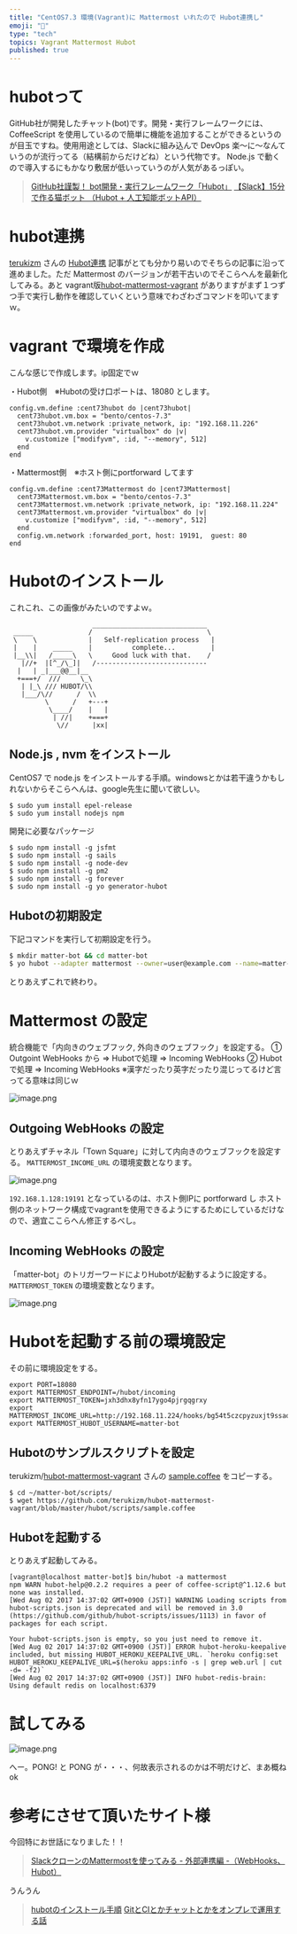 ```yaml
---
title: "CentOS7.3 環境(Vagrant)に Mattermost いれたので Hubot連携し"
emoji: "📝"
type: "tech"
topics: Vagrant Mattermost Hubot
published: true
---
```


# hubotって
GitHub社が開発したチャット(bot)です。開発・実行フレームワークには、CoffeeScript を使用しているので簡単に機能を追加することができるというのが目玉ですね。使用用途としては、Slackに組み込んで DevOps 楽～に～なんていうのが流行ってる（結構前からだけどね）という代物です。
Node.js で動くので導入するにもかなり敷居が低いっていうのが人気があるっぽい。

> [GitHub社謹製！ bot開発・実行フレームワーク「Hubot」](http://gihyo.jp/dev/serial/01/hubot)
> [【Slack】15分で作る猫ボット （Hubot + 人工知能ボットAPI）](http://www.e-agency.co.jp/column/slackbot_ai.html)

# hubot連携
[terukizm](http://qiita.com/terukizm) さんの [Hubot連携](http://qiita.com/terukizm/items/4524249dd7f1298fdc06#hubot%E9%80%A3%E6%90%BA) 記事がとても分かり易いのでそちらの記事に沿って進めました。ただ Mattermost のバージョンが若干古いのでそこらへんを最新化してみる。あと vagrant版[hubot-mattermost-vagrant](https://github.com/terukizm/hubot-mattermost-vagrant) がありますがまず１つずつ手で実行し動作を確認していくという意味でわざわざコマンドを叩いてますｗ。

# vagrant で環境を作成
こんな感じで作成します。ip固定でｗ

・Hubot側　※Hubotの受け口ポートは、18080 とします。

```
config.vm.define :cent73hubot do |cent73hubot|
  cent73hubot.vm.box = "bento/centos-7.3"
  cent73hubot.vm.network :private_network, ip: "192.168.11.226"
  cent73hubot.vm.provider "virtualbox" do |v|
    v.customize ["modifyvm", :id, "--memory", 512]
  end
end
```

・Mattermost側　※ホスト側にportforward してます

```
config.vm.define :cent73Mattermost do |cent73Mattermost|
  cent73Mattermost.vm.box = "bento/centos-7.3"
  cent73Mattermost.vm.network :private_network, ip: "192.168.11.224"
  cent73Mattermost.vm.provider "virtualbox" do |v|
    v.customize ["modifyvm", :id, "--memory", 512]
  end
  config.vm.network :forwarded_port, host: 19191,  guest: 80
end
```



# Hubotのインストール
これこれ、この画像がみたいのですよｗ。

```text:
                     _____________________________  
 _____              /                             \ 
 \    \             |   Self-replication process   |
 |    |    _____    |          complete...         |
 |__\\|   /_____\   \     Good luck with that.    / 
   |//+  |[^_/\_]|   /----------------------------  
  |   | _|___@@__|__                                
  +===+/  ///     \_\                               
   | |_\ /// HUBOT/\\                             
   |___/\//      /  \\                            
         \      /   +---+                            
          \____/    |   |                            
           | //|    +===+                            
            \//      |xx|                            
```

## Node.js , nvm をインストール
CentOS7 で node.js をインストールする手順。windowsとかは若干違うかもしれないからそこらへんは、google先生に聞いて欲しい。

```bash:
$ sudo yum install epel-release
$ sudo yum install nodejs npm
```

開発に必要なパッケージ

```bash:
$ sudo npm install -g jsfmt
$ sudo npm install -g sails
$ sudo npm install -g node-dev
$ sudo npm install -g pm2
$ sudo npm install -g forever
$ sudo npm install -g yo generator-hubot
```

## Hubotの初期設定
下記コマンドを実行して初期設定を行う。

```bash
$ mkdir matter-bot && cd matter-bot
$ yo hubot --adapter mattermost --owner=user@example.com --name=matter-bot --description=sample
```

とりあえずこれで終わり。

# Mattermost の設定
統合機能で「内向きのウェブフック, 外向きのウェブフック」を設定する。
① Outgoint WebHooks から ⇒ Hubotで処理 ⇒ Incoming WebHooks
② Hubotで処理 ⇒ Incoming WebHooks
※漢字だったり英字だったり混じってるけど言ってる意味は同じｗ

![image.png](https://qiita-image-store.s3.amazonaws.com/0/44540/c7290119-7742-f423-741a-eda0fd42d395.png)

## Outgoing WebHooks の設定
とりあえずチャネル「Town Square」に対して内向きのウェブフックを設定する。
```MATTERMOST_INCOME_URL``` の環境変数となります。

![image.png](https://qiita-image-store.s3.amazonaws.com/0/44540/113b7b59-d628-9bd5-9751-e8f1e91b00e2.png)

```192.168.1.128:19191``` となっているのは、ホスト側IPに portforward し ホスト側のネットワーク構成でvagrantを使用できるようにするためにしているだけなので、適宜ここらへん修正するべし。


## Incoming WebHooks の設定
「matter-bot」のトリガーワードによりHubotが起動するように設定する。
```MATTERMOST_TOKEN``` の環境変数となります。

![image.png](https://qiita-image-store.s3.amazonaws.com/0/44540/80882c8a-4e55-3186-5cd3-397e28099c97.png)

# Hubotを起動する前の環境設定
その前に環境設定をする。

```~/.bash_profile
export PORT=18080
export MATTERMOST_ENDPOINT=/hubot/incoming
export MATTERMOST_TOKEN=jxh3dhx8yfn17ygo4pjrgqgrxy
export MATTERMOST_INCOME_URL=http://192.168.11.224/hooks/bg54t5czcpyzuxjt9ssaozw9we
export MATTERMOST_HUBOT_USERNAME=matter-bot
```

## Hubotのサンプルスクリプトを設定
terukizm/[hubot-mattermost-vagrant](https://github.com/terukizm/hubot-mattermost-vagrant) さんの [sample.coffee](https://github.com/terukizm/hubot-mattermost-vagrant/tree/master/hubot/scripts) をコピーする。

```bash:
$ cd ~/matter-bot/scripts/
$ wget https://github.com/terukizm/hubot-mattermost-vagrant/blob/master/hubot/scripts/sample.coffee
```


## Hubotを起動する
とりあえず起動してみる。

```
[vagrant@localhost matter-bot]$ bin/hubot -a mattermost
npm WARN hubot-help@0.2.2 requires a peer of coffee-script@^1.12.6 but none was installed.
[Wed Aug 02 2017 14:37:02 GMT+0900 (JST)] WARNING Loading scripts from hubot-scripts.json is deprecated and will be removed in 3.0 (https://github.com/github/hubot-scripts/issues/1113) in favor of packages for each script.

Your hubot-scripts.json is empty, so you just need to remove it.
[Wed Aug 02 2017 14:37:02 GMT+0900 (JST)] ERROR hubot-heroku-keepalive included, but missing HUBOT_HEROKU_KEEPALIVE_URL. `heroku config:set HUBOT_HEROKU_KEEPALIVE_URL=$(heroku apps:info -s | grep web.url | cut -d= -f2)`
[Wed Aug 02 2017 14:37:02 GMT+0900 (JST)] INFO hubot-redis-brain: Using default redis on localhost:6379
```

# 試してみる

![image.png](https://qiita-image-store.s3.amazonaws.com/0/44540/c4cefef0-1f70-1afc-2955-88774928104b.png)

へー。PONG! と PONG が・・・、何故表示されるのかは不明だけど、まあ概ねok

# 参考にさせて頂いたサイト様

今回特にお世話になりました！！

> [SlackクローンのMattermostを使ってみる - 外部連携編 -（WebHooks、Hubot）](http://qiita.com/terukizm/items/4524249dd7f1298fdc06#1-incoming-webhooks)

うんうん

> [hubotのインストール手順](http://bukiyouengineermemo.blog.jp/archives/16784137.html)
> [GitとCIとかチャットとかをオンプレで運用する話](https://www.slideshare.net/mdome/gitci-72986353)



